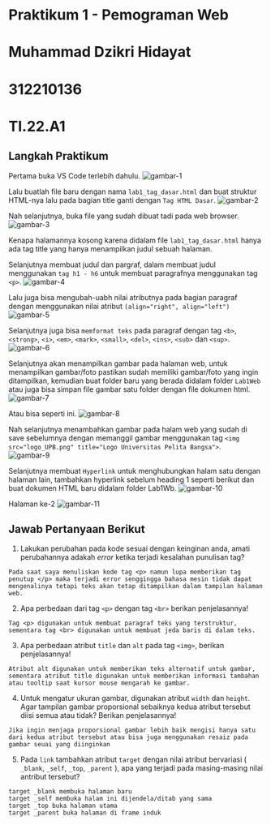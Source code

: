 # Praktikum 1 - Pemograman Web
# Muhammad Dzikri Hidayat
# 312210136
# TI.22.A1

## Langkah Praktikum 
Pertama buka VS Code terlebih dahulu.
![gambar-1][def-1]

[def-1]: /image/ss1.png

Lalu buatlah file baru dengan nama `lab1_tag_dasar.html` dan buat struktur HTML-nya lalu pada bagian title ganti dengan `Tag HTML Dasar`.
![gambar-2][def-2]

[def-2]: /image/ss2.png

Nah selanjutnya, buka file yang sudah dibuat tadi pada web browser.
![gambar-3][def-3]

[def-3]: /image/ss3.png
Kenapa halamannya kosong karena didalam file `lab1_tag_dasar.html` hanya ada tag title yang hanya menampilkan judul sebuah halaman.

Selanjutnya membuat judul dan pargraf, dalam membuat judul menggunakan `tag h1 - h6` untuk membuat paragrafnya menggunakan tag `<p>`.
![gambar-4][def-4]

[def-4]: /image/ss4.png

Lalu juga bisa mengubah-uabh nilai atributnya pada bagian paragraf dengan menggunakan nilai atribut `(align="right", align="left")`
![gambar-5][def-5]

[def-5]: /image/ss5.png

Selanjutnya juga bisa `memformat teks` pada paragraf dengan tag `<b>`, `<strong>`, `<i>`, `<em>`, `<mark>`, `<small>`, `<del>`, `<ins>`, `<sub>` dan `<sup>`.
![gambar-6][def-6]

[def-6]: /image/ss6.png

Selanjutnya akan menampilkan gambar pada halaman web, untuk menampilkan gambar/foto pastikan sudah memiliki gambar/foto yang ingin ditampilkan, kemudian buat folder baru yang berada didalam folder `Lab1Web` atau juga bisa simpan file gambar satu folder dengan file dokumen html.
![gambar-7][def-7]

[def-7]: /image/ss7.png

Atau bisa seperti ini.
![gambar-8][def-8]

[def-8]: /image/ss8.png

Nah selanjutnya menambahkan gambar pada halam web yang sudah di save sebelumnya dengan memanggil gambar menggunakan tag `<img src="logo_UPB.png" title="Logo Universitas Pelita Bangsa">`.
![gambar-9][def-9]

[def-9]: /image/ss9.png

Selanjutnya membuat `Hyperlink` untuk menghubungkan halam satu dengan halaman lain, tambahkan hyperlink sebelum heading 1 seperti berikut dan buat dokumen HTML baru didalam folder Lab1Wb.
![gambar-10][def-10]

[def-10]: /image/ss10.png

Halaman ke-2
![gambar-11][def-11]

[def-11]: /image/ss11.png

## Jawab Pertanyaan Berikut
1. Lakukan perubahan pada kode sesuai dengan keinginan anda, amati perubahannya adakah _error_ ketika terjadi kesalahan punulisan tag?
```
Pada saat saya menuliskan kode tag <p> namun lupa memberikan tag penutup </p> maka terjadi error senggingga bahasa mesin tidak dapat mengenalinya tetapi teks akan tetap ditampilkan dalam tampilan halaman web.
```
2. Apa perbedaan dari tag `<p>` dengan tag `<br>` berikan penjelasannya!
```
Tag <p> digunakan untuk membuat paragraf teks yang terstruktur, sementara tag <br> digunakan untuk membuat jeda baris di dalam teks.
```
3. Apa perbedaan atribut `title` dan `alt` pada tag `<img>`, berikan penjelasannya!
```
Atribut alt digunakan untuk memberikan teks alternatif untuk gambar, sementara atribut title digunakan untuk memberikan informasi tambahan atau tooltip saat kursor mouse mengarah ke gambar.
```
4. Untuk mengatur ukuran gambar, digunakan atribut `width` dan `height`. Agar tampilan gambar proporsional sebaiknya kedua atribut tersebut diisi semua atau tidak? Berikan penjelasannya!
```
Jika ingin menjaga proporsional gambar lebih baik mengisi hanya satu dari kedua atribut tersebut atau bisa juga menggunakan resaiz pada gambar seuai yang diinginkan 
```
5. Pada `link` tambahkan atribut `target` dengan nilai atribut bervariasi ( `_blank`, `_self`, `_top`, `_parent` ), apa yang terjadi pada masing-masing nilai antribut tersebut?
```
target _blank membuka halaman baru
target _self membuka halam ini dijendela/ditab yang sama
target _top buka halaman utama
target _parent buka halaman di frame induk
```
